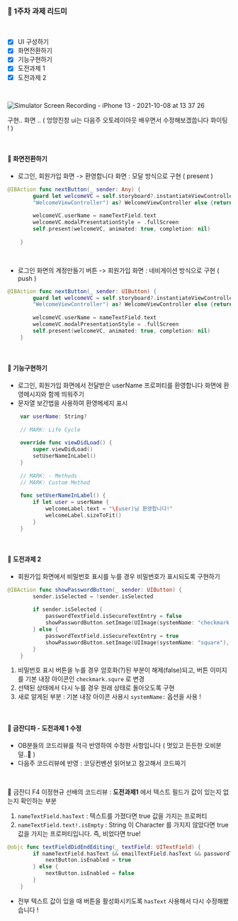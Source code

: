 


### 📌 1주차 과제 리드미
<br/>

- [X] UI 구성하기    
- [X] 화면전환하기    
- [X] 기능구현하기   
- [X] 도전과제 1   
- [X] 도전과제 2 
<br/>  

![Simulator Screen Recording - iPhone 13 - 2021-10-08 at 13 37 26](https://user-images.githubusercontent.com/81313960/136499805-965e0a1c-1f46-40df-8100-d1cdbd8b2def.gif)   


구현.. 화면 .. ( 엉망진창 ui는 다음주 오토레이아웃 배우면서 수정해보겠씁니다 화이팅 ! ) 


<br/>

#### 🦋 화면전환하기
- 로그인, 회원가입 화면 -> 환영합니다 화면 : 모달 방식으로 구현 ( present )


```swift
@IBAction func nextButton(_ sender: Any) {
        guard let welcomeVC = self.storyboard?.instantiateViewController(withIdentifier:
        "WelcomeViewController") as? WelcomeViewController else {return}
        
        welcomeVC.userName = nameTextField.text
        welcomeVC.modalPresentationStyle = .fullScreen
        self.present(welcomeVC, animated: true, completion: nil)
        
    }
```    
<br/>

- 로그인 화면의 계정만들기 버튼 -> 회원가입 화면 : 네비게이션 방식으로 구현 ( push )


```swift
@IBAction func nextButton(_ sender: UIButton) {
        guard let welcomeVC = self.storyboard?.instantiateViewController(withIdentifier: 
        "WelcomeViewController") as? WelcomeViewController else {return}
        
        welcomeVC.userName = nameTextField.text
        welcomeVC.modalPresentationStyle = .fullScreen
        self.present(welcomeVC, animated: true, completion: nil)
    }
```
<br/>



#### 🦋 기능구현하기
- 로그인, 회원가입 화면에서 전달받은 userName 프로퍼티를 환영합니다 화면에 환영메시지와 함께 띄워주기 
- 문자열 보간법을 사용하여 환영메세지 표시 


```swift 
    var userName: String?
    
    // MARK: Life Cycle
    
    override func viewDidLoad() {
        super.viewDidLoad()
        setUserNameInLabel()
    }
    
    // MARK: - Methods
    // MARK: Custom Method
    
    func setUserNameInLabel() {
        if let user = userName {
            welcomeLabel.text = "\(user)님 환영합니다!"
            welcomeLabel.sizeToFit()
        }
    }
 ```
 
<br/>


#### 🚀 도전과제 2 

- 회원가입 화면에서 비밀번호 표시를 누를 경우 비밀번호가 표시되도록 구현하기

```swift
@IBAction func showPasswordButton(_ sender: UIButton) {
        sender.isSelected = !sender.isSelected
        
        if sender.isSelected {
            passwordTextField.isSecureTextEntry = false
            showPasswordButton.setImage(UIImage(systemName: "checkmark.square" ), for: .selected)
        } else {
            passwordTextField.isSecureTextEntry = true
            showPasswordButton.setImage(UIImage(systemName: "square"), for: .normal)
        }
    }
```
1. 비밀번호 표시 버튼을 누를 경우 암호화(?)된 부분이 해제(false)되고, 버튼 이미지를 기본 내장 아이콘인 `checkmark.squre` 로 변경
2. 선택된 상태에서 다시 누를 경우 원래 상태로 돌아오도록 구현 
3. 새로 알게된 부분 : 기본 내장 아이콘 사용시 `systemName:` 옵션을 사용 ! 


<br/>

#### 🌱 금잔디파 - 도전과제 1 수정 

- OB분들의 코드리뷰를 적극 반영하여 수정한 사항입니다 ( 멋있고 든든한 오비분덜..🍎 )     
- 다음주 코드리뷰에 반영 : 코딩컨벤션 읽어보고 참고해서 코드짜기 

<br/>
   
👑 금잔디 F4 이정현규 선배의 코드리뷰 : **도전과제1** 에서 텍스트 필드가 값이 있는지 없는지 확인하는 부분 

1. `nameTextField.hasText` : 텍스트를 가졌다면 true 값을 가지는 프로퍼티
2. `nameTextField.text!.isEmpty` : String 이 Character 를 가지지 않았다면 true 값을 가지는 프로퍼티입니다. 즉, 비었다면 true! 



```swift
@objc func textFieldDidEndEditing(_ textField: UITextField) {
        if nameTextField.hasText && emailTextField.hasText && passwordTextField.hasText {
            nextButton.isEnabled = true
        } else {
            nextButton.isEnabled = false
        }
    }
```
- 전부 텍스트 값이 있을 때 버튼을 활성화시키도록 `hasText` 사용해서 다시 수정해봤습니다 ! 


